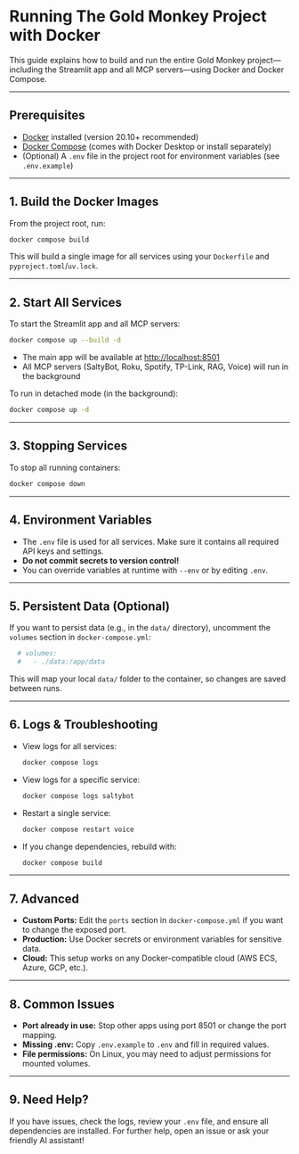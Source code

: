 # Running The Gold Monkey Project with Docker

This guide explains how to build and run the entire Gold Monkey project—including the Streamlit app and all MCP servers—using Docker and Docker Compose.

---

## Prerequisites

- [Docker](https://docs.docker.com/get-docker/) installed (version 20.10+ recommended)
- [Docker Compose](https://docs.docker.com/compose/) (comes with Docker Desktop or install separately)
- (Optional) A `.env` file in the project root for environment variables (see `.env.example`)

---

## 1. Build the Docker Images

From the project root, run:

```bash
docker compose build
```

This will build a single image for all services using your `Dockerfile` and `pyproject.toml`/`uv.lock`.

---

## 2. Start All Services

To start the Streamlit app and all MCP servers:

```bash
docker compose up --build -d
```

- The main app will be available at [http://localhost:8501](http://localhost:8501)
- All MCP servers (SaltyBot, Roku, Spotify, TP-Link, RAG, Voice) will run in the background

To run in detached mode (in the background):
```bash
docker compose up -d
```

---

## 3. Stopping Services

To stop all running containers:
```bash
docker compose down
```

---

## 4. Environment Variables

- The `.env` file is used for all services. Make sure it contains all required API keys and settings.
- **Do not commit secrets to version control!**
- You can override variables at runtime with `--env` or by editing `.env`.

---

## 5. Persistent Data (Optional)

If you want to persist data (e.g., in the `data/` directory), uncomment the `volumes` section in `docker-compose.yml`:

```yaml
  # volumes:
  #   - ./data:/app/data
```

This will map your local `data/` folder to the container, so changes are saved between runs.

---

## 6. Logs & Troubleshooting

- View logs for all services:
  ```bash
  docker compose logs
  ```
- View logs for a specific service:
  ```bash
  docker compose logs saltybot
  ```
- Restart a single service:
  ```bash
  docker compose restart voice
  ```
- If you change dependencies, rebuild with:
  ```bash
  docker compose build
  ```

---

## 7. Advanced

- **Custom Ports:** Edit the `ports` section in `docker-compose.yml` if you want to change the exposed port.
- **Production:** Use Docker secrets or environment variables for sensitive data.
- **Cloud:** This setup works on any Docker-compatible cloud (AWS ECS, Azure, GCP, etc.).

---

## 8. Common Issues

- **Port already in use:** Stop other apps using port 8501 or change the port mapping.
- **Missing .env:** Copy `.env.example` to `.env` and fill in required values.
- **File permissions:** On Linux, you may need to adjust permissions for mounted volumes.

---

## 9. Need Help?

If you have issues, check the logs, review your `.env` file, and ensure all dependencies are installed. For further help, open an issue or ask your friendly AI assistant! 